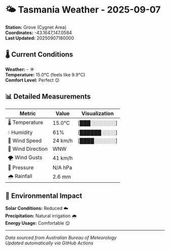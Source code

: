 # 🌤️ Tasmania Weather - 2025-09-07

**Station:** Grove (Cygnet Area)  
**Coordinates:** -43.1647,147.0584  
**Last Updated:** 20250907180000

## 🌡️ Current Conditions

**Weather:** - ☀️  
**Temperature:** 15.0°C (feels like 9.9°C)  
**Comfort Level:** Perfect 😌

## 📊 Detailed Measurements

| Metric | Value | Visualization |
|--------|-------|---------------|
| 🌡️ Temperature | 15.0°C | [███░░░░░░░] |
| 💧 Humidity | 61% | [██████░░░░] |
| 💨 Wind Speed | 24 km/h | [████░░░░░░] |
| 🧭 Wind Direction | WNW | |
| 🌪️ Wind Gusts | 41 km/h | |
| 🔽 Pressure | N/A hPa | |
| 🌧️ Rainfall | 2.6 mm | |

## 🌱 Environmental Impact

**Solar Conditions:** Reduced ☁️  
**Precipitation:** Natural irrigation 🌧️  
**Energy Usage:** Comfortable 😌

---
*Data sourced from Australian Bureau of Meteorology*  
*Updated automatically via GitHub Actions*

